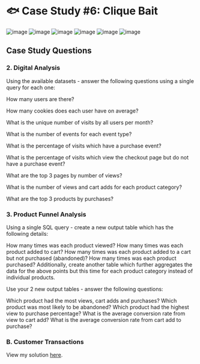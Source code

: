 # 🐟 Case Study #6: Clique Bait

![image](https://github.com/cyangg/cyangg-8-Week-SQL-Challenge/assets/93499674/05ff8ea6-5934-4d5d-8122-21cd64d82db9)
![image](https://github.com/cyangg/cyangg-8-Week-SQL-Challenge/assets/93499674/bc8b63a3-0bda-466b-9b89-7d9c945c6dc9)
![image](https://github.com/cyangg/cyangg-8-Week-SQL-Challenge/assets/93499674/7dabc032-5931-4cb9-9c09-73f59f782622)
![image](https://github.com/cyangg/cyangg-8-Week-SQL-Challenge/assets/93499674/1efee31b-81e5-4d7d-b8b5-6a92e1ff49a8)
![image](https://github.com/cyangg/cyangg-8-Week-SQL-Challenge/assets/93499674/b613f1d4-e5af-467c-a0fe-da26cbf11803)
![image](https://github.com/cyangg/cyangg-8-Week-SQL-Challenge/assets/93499674/ede34f8e-5341-40f7-9ee1-4f6a35847b06)


## Case Study Questions
### 2. Digital Analysis
Using the available datasets - answer the following questions using a single query for each one:

How many users are there?

How many cookies does each user have on average?

What is the unique number of visits by all users per month?

What is the number of events for each event type?

What is the percentage of visits which have a purchase event?

What is the percentage of visits which view the checkout page but do not have a purchase event?

What are the top 3 pages by number of views?

What is the number of views and cart adds for each product category?

What are the top 3 products by purchases?


### 3. Product Funnel Analysis
Using a single SQL query - create a new output table which has the following details:

How many times was each product viewed?
How many times was each product added to cart?
How many times was each product added to a cart but not purchased (abandoned)?
How many times was each product purchased?
Additionally, create another table which further aggregates the data for the above points but this time for each product category instead of individual products.

Use your 2 new output tables - answer the following questions:

Which product had the most views, cart adds and purchases?
Which product was most likely to be abandoned?
Which product had the highest view to purchase percentage?
What is the average conversion rate from view to cart add?
What is the average conversion rate from cart add to purchase?

### B. Customer Transactions

View my solution [here]().
  

